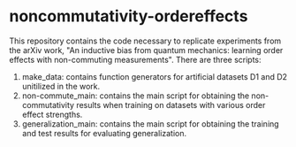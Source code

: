 # noncommutativity-ordereffects

This repository contains the code necessary to replicate experiments from the arXiv work, "An inductive bias from quantum mechanics: learning
order effects with non-commuting measurements". There are three scripts: 

1. make_data: contains function generators for artificial datasets D1 and D2 unitilized in the work.
2. non-commute_main: contains the main script for obtaining the non-commutativity results when training on datasets with various order effect strengths. 
3. generalization_main: contains the main script for obtaining the training and test results for evaluating generalization. 

